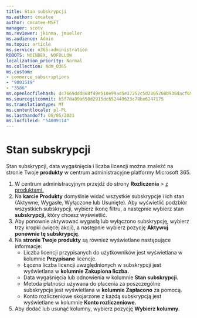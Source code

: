 ```yaml
---
title: Stan subskrypcji
ms.author: cmcatee
author: cmcatee-MSFT
manager: scotv
ms.reviewer: jkinma, jmueller
ms.audience: Admin
ms.topic: article
ms.service: o365-administration
ROBOTS: NOINDEX, NOFOLLOW
localization_priority: Normal
ms.collection: Adm_O365
ms.custom:
- commerce_subscriptions
- "9001519"
- "3586"
ms.openlocfilehash: dc7669ddd868f49e510e99ad5e37252c5d2305208b938dacf65fd92a1d9fb137
ms.sourcegitcommit: b5f7da89a650d2915dc652449623c78be6247175
ms.translationtype: MT
ms.contentlocale: pl-PL
ms.lasthandoff: 08/05/2021
ms.locfileid: "54009114"
---
```

# <a name="subscription-status"></a>Stan subskrypcji

Stan subskrypcji, data wygaśnięcia i liczba licencji można znaleźć na stronie Twoje **produkty** w centrum administracyjne platformy Microsoft 365.

1. W centrum administracyjnym przejdź do strony **Rozliczenia**  >  [z produktami.](https://go.microsoft.com/fwlink/p/?linkid=842054)
2. Na **karcie Produkty** domyślnie widać wszystkie subskrypcje i ich stan (Aktywne, Wygasłe, Wyłączone lub Usunięte). Aby wyświetlić podzbiór wszystkich subskrypcji, wybierz ikonę filtru, a następnie wybierz stan **subskrypcji,** który chcesz wyświetlić.
3. Aby ponownie aktywować wygasłą lub wyłączono subskrypcję, wybierz trzy kropki (więcej akcji), a następnie wybierz pozycję **Aktywuj ponownie tę subskrypcję**.
4. Na **stronie Twoje produkty** są również wyświetlane następujące informacje:
    - Liczba licencji przypisanych do użytkowników jest wyświetlana w kolumnie **Przypisane** licencje.
    - Łączna liczba licencji uwzględnionych w subskrypcji jest wyświetlana w **kolumnie Zakupiona liczba.**
    - Data wygaśnięcia lub odnowienia w kolumnie **Stan subskrypcji.**
    - Metoda płatności używana do płacenia za poszczególne subskrypcje jest wyświetlana w **kolumnie Zapłacono** za pomocą.
    - Konto rozliczeniowe skojarzone z każdą subskrypcją jest wyświetlane w kolumnie **Konto rozliczeniowe.**
5. Aby dodać lub usunąć kolumny, wybierz pozycję **Wybierz kolumny**.